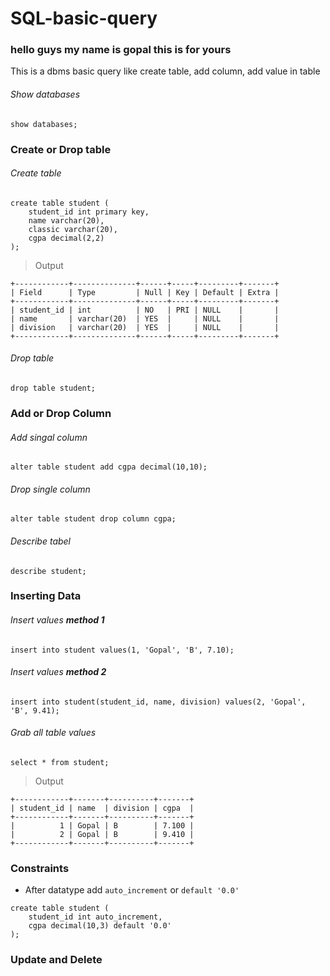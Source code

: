 # SQL-basic-query
### hello guys my name is gopal this is for yours
This is a dbms basic query like create table, add column, add value in table

###### Show databases
```
show databases;
```

### Create or Drop table
###### Create table
```
create table student (
    student_id int primary key,
    name varchar(20),
    classic varchar(20),
    cgpa decimal(2,2)
);
```
>Output
```
+------------+--------------+------+-----+---------+-------+
| Field      | Type         | Null | Key | Default | Extra |
+------------+--------------+------+-----+---------+-------+
| student_id | int          | NO   | PRI | NULL    |       |
| name       | varchar(20)  | YES  |     | NULL    |       |
| division   | varchar(20)  | YES  |     | NULL    |       |
+------------+--------------+------+-----+---------+-------+
```


###### Drop table
```
drop table student;
```

### Add or Drop Column
###### Add singal column
```
alter table student add cgpa decimal(10,10);
```

###### Drop single column
```
alter table student drop column cgpa;
```

###### Describe tabel
```
describe student;
```

### Inserting Data

###### Insert values **_method 1_**
```
insert into student values(1, 'Gopal', 'B', 7.10);
```

###### Insert values **_method 2_**
```
insert into student(student_id, name, division) values(2, 'Gopal', 'B', 9.41);
```

###### Grab all table values
```
select * from student;
```
> Output
```
+------------+-------+----------+-------+
| student_id | name  | division | cgpa  |
+------------+-------+----------+-------+
|          1 | Gopal | B        | 7.100 |
|          2 | Gopal | B        | 9.410 |
+------------+-------+----------+-------+
```


### Constraints
- After datatype add `auto_increment` or `default '0.0'`
```
create table student (
    student_id int auto_increment,
    cgpa decimal(10,3) default '0.0'
);
```

### Update and Delete